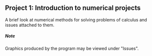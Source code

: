 ## Project 1: Introduction to numerical projects

A brief look at numerical methods for solving problems of calculus and issues attached to them.

  

##### Note

Graphics produced by the program may be viewed under "Issues".
